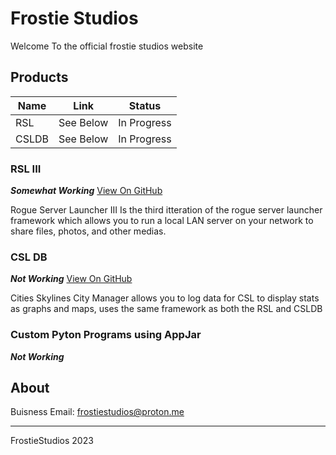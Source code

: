 # Frostie Studios
Welcome To the official frostie studios website

## Products

|Name|Link|Status|
|-|-|-|
|RSL|See Below|In Progress|
|CSLDB|See Below|In Progress|

### RSL III
**_Somewhat Working_**
[View On GitHub](https://github.com/frostiestudios/RSL-III)

Rogue Server Launcher III Is the third itteration of the rogue server launcher framework which allows you to run a local LAN server on your network to share files, photos, and other medias.

### CSL DB
**_Not Working_**
[View On GitHub](https://github.com/frostiestudios/CSLDB)

Cities Skylines City Manager allows you to log data for CSL to display stats as graphs and maps, uses the same framework as both the RSL and CSLDB

### Custom Pyton Programs using AppJar
**_Not Working_**


## About
Buisness Email: frostiestudios@proton.me

---
FrostieStudios 2023
